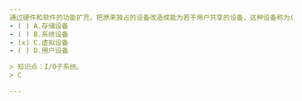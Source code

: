 ```yaml
---
通过硬件和软件的功能扩充，把原来独占的设备改造成能为若干用户共享的设备，这种设备称为( )。
- ( ) A.存储设备 
- ( ) B.系统设备 
- (x) C.虚拟设备 
- ( ) D.用户设备

> 知识点：I/O子系统。
> C

---
```


